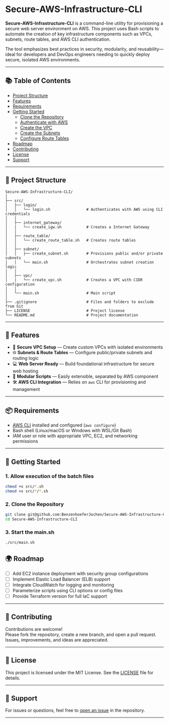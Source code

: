 # Secure-AWS-Infrastructure-CLI

**Secure-AWS-Infrastructure-CLI** is a command-line utility for provisioning a secure web server environment on AWS. This project uses Bash scripts to automate the creation of key infrastructure components such as VPCs, subnets, route tables, and AWS CLI authentication. 

The tool emphasizes best practices in security, modularity, and reusability—ideal for developers and DevOps engineers needing to quickly deploy secure, isolated AWS environments.

---

## 📚 Table of Contents

- [Project Structure](#project-structure)
- [Features](#features)
- [Requirements](#requirements)
- [Getting Started](#getting-started)
  - [Clone the Repository](#1-clone-the-repository)
  - [Authenticate with AWS](#2-authenticate-with-aws)
  - [Create the VPC](#3-create-the-vpc)
  - [Create the Subnets](#4-create-the-subnets)
  - [Configure Route Tables](#5-configure-route-tables)
- [Roadmap](#roadmap)
- [Contributing](#contributing)
- [License](#license)
- [Support](#support)

---

## 📁 Project Structure

```
Secure-AWS-Infrastructure-CLI/
│
├── src/
│   ├── login/
│   │   └── login.sh                # Authenticates with AWS using CLI credentials
│   │
│   ├── internet_gateway/
│   |   └── create_igw.sh           # Creates a Internet Gateway
│   │
│   ├── route_table/
│   │   └── create_route_table.sh   # Creates route tables
│   │
│   ├── subnet/
│   │   ├── create_subnet.sh        # Provisions public and/or private subnets
│   │   └── main.sh                 # Orchestrates subnet creation logic
│   │
│   ├── vpc/
│   |   └── create_vpc.sh           # Creates a VPC with CIDR configuration
│   │
│   └── main.sh                     # Main script
│
├── .gitignore                      # Files and folders to exclude from Git
├── LICENSE                         # Project license
└── README.md                       # Project documentation
```

---

## 🚀 Features

- 🔐 **Secure VPC Setup** — Create custom VPCs with isolated environments
- 🌐 **Subnets & Route Tables** — Configure public/private subnets and routing logic
- 💻 **Web Server Ready** — Build foundational infrastructure for secure web hosting
- 🧩 **Modular Scripts** — Easily extensible, separated by AWS component
- 🛠️ **AWS CLI Integration** — Relies on `aws` CLI for provisioning and management

---

## 📦 Requirements

- [AWS CLI](https://docs.aws.amazon.com/cli/latest/userguide/install-cliv2.html) installed and configured (`aws configure`)
- Bash shell (Linux/macOS or Windows with WSL/Git Bash)
- IAM user or role with appropriate VPC, EC2, and networking permissions

---

## 🔧 Getting Started

### 1. Allow execution of the batch files

```bash
chmod +x src/*.sh
chmod +x src/*/*.sh
```

### 2. Clone the Repository

```bash
git clone git@github.com:BenzenhoeferJochen/Secure-AWS-Infrastructure-CLI.git
cd Secure-AWS-Infrastructure-CLI
```

### 3. Start the main.sh

```bash
./src/main.sh
```

## 🌍 Roadmap

- [ ] Add EC2 instance deployment with security group configurations
- [ ] Implement Elastic Load Balancer (ELB) support
- [ ] Integrate CloudWatch for logging and monitoring
- [ ] Parameterize scripts using CLI options or config files
- [ ] Provide Terraform version for full IaC support

---

## 🤝 Contributing

Contributions are welcome!  
Please fork the repository, create a new branch, and open a pull request.  
Issues, improvements, and ideas are appreciated.

---

## 📄 License

This project is licensed under the MIT License. See the [LICENSE](LICENSE) file for details.

---

## 💬 Support

For issues or questions, feel free to [open an issue](https://github.com/BenzenhoeferJochen/Secure-AWS-Infrastructure-CLI/issues) in the repository.

---
